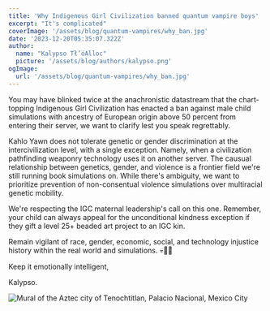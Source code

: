 ```yaml
---
title: 'Why Indigenous Girl Civilization banned quantum vampire boys'
excerpt: "It's complicated"
coverImage: '/assets/blog/quantum-vampires/why_ban.jpg'
date: '2023-12-20T05:35:07.322Z'
author:
  name: "Kalypso Tł’óAlloc"
  picture: '/assets/blog/authors/kalypso.png'
ogImage:
  url: '/assets/blog/quantum-vampires/why_ban.jpg'
---
```

You may have blinked twice at the anachronistic datastream that the chart-topping Indigenous Girl Civilization has enacted a ban against male child simulations with ancestry of European origin above 50 percent from entering their server, we want to clarify lest you speak regrettably.

Kahlo Yawn does not tolerate genetic or gender discrimination at the intercivilization level, with a single exception. Namely, when a civilization pathfinding weaponry technology uses it on another server. The causual relationship between genetics, gender, and violence is a frontier field we're still running book simulations on. While there's ambiguity, we want to prioritize prevention of non-consentual violence simulations over multiracial genetic mobility.

We're respecting the IGC maternal leadership's call on this one. Remember, your child can always appeal for the unconditional kindness exception if they gift a level 25+ beaded art project to an IGC kin.

Remain vigilant of race, gender, economic, social, and technology injustice history within the real world and simulations. 💀💪🏾

Keep it emotionally intelligent,

Kalypso.

![Mural of the Aztec city of Tenochtitlan, Palacio Nacional, Mexico City](https://upload.wikimedia.org/wikipedia/commons/thumb/c/c6/Murales_Rivera_-_Markt_in_Tlatelolco_3.jpg/1280px-Murales_Rivera_-_Markt_in_Tlatelolco_3.jpg)

